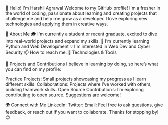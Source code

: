👋 Hello! I'm Harshil Agrawal
Welcome to my GitHub profile! I'm a fresher in the world of coding, passionate about learning and creating projects that challenge me and help me grow as a developer. I love exploring new technologies and applying them in creative ways.

🚀 About Me
🎓 I'm currently a student or recent graduate, excited to dive into real-world projects and expand my skills.
🌱 I’m currently learning Python and Web Development
💡 I'm interested in Web Dev and Cyber Security
📫 How to reach me: 
🔧 Technologies & Tools

🌱 Projects and Contributions
I believe in learning by doing, so here’s what you can find on my profile:

Practice Projects: Small projects showcasing my progress as I learn different skills.
Collaborations: Projects where I’ve worked with others, building teamwork skills.
Open Source Contributions: I’m exploring contributing to open source. Suggestions are welcome!

🌍 Connect with Me
LinkedIn: 
Twitter: 
Email: 
Feel free to ask questions, give feedback, or reach out if you want to collaborate. Thanks for stopping by! 😊
